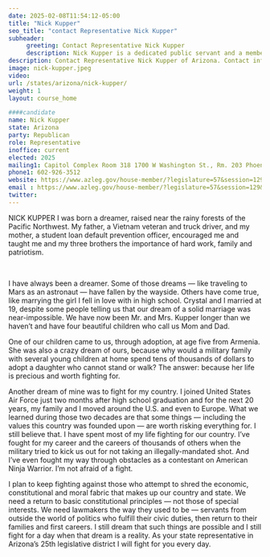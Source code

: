 ```yaml
---
date: 2025-02-08T11:54:12-05:00
title: "Nick Kupper"
seo_title: "contact Representative Nick Kupper"
subheader:
     greeting: Contact Representative Nick Kupper
     description: Nick Kupper is a dedicated public servant and a member of the Arizona House of Representatives, representing District 25. He assumed office on January 13, 2025, and his current term ends on January 11, 2027.
description: Contact Representative Nick Kupper of Arizona. Contact information for Nick Kupper includes email address, phone number, and mailing address.
image: nick-kupper.jpeg
video:
url: /states/arizona/nick-kupper/
weight: 1
layout: course_home

####candidate
name: Nick Kupper
state: Arizona
party: Republican
role: Representative
inoffice: current
elected: 2025
mailing1: Capitol Complex Room 318 1700 W Washington St., Rm. 203 Phoenix, AZ 85007-2890
phone1: 602-926-3512
website: https://www.azleg.gov/house-member/?legislature=57&session=129&legislator=2367/
email : https://www.azleg.gov/house-member/?legislature=57&session=129&legislator=2367/
twitter: 
---
```

NICK KUPPER
I was born a dreamer, raised near the rainy forests of the Pacific Northwest. My father, a Vietnam veteran and truck driver, and my mother, a student loan default prevention officer, encouraged me and taught me and my three brothers the importance of hard work, family and patriotism.

​

I have always been a dreamer. Some of those dreams — like traveling to Mars as an astronaut — have fallen by the wayside. Others have come true, like marrying the girl I fell in love with in high school. Crystal and I married at 19, despite some people telling us that our dream of a solid marriage was near-impossible. We have now been Mr. and Mrs. Kupper longer than we haven’t and have four beautiful children who call us Mom and Dad.


One of our children came to us, through adoption, at age five from Armenia. She was also a crazy dream of ours, because why would a military family with several young children at home spend tens of thousands of dollars to adopt a daughter who cannot stand or walk? The answer: because her life is precious and worth fighting for.


Another dream of mine was to fight for my country. I joined United States Air Force just two months after high school graduation and for the next 20 years, my family and I moved around the U.S. and even to Europe. What we learned during those two decades are that some things — including the values this country was founded upon — are worth risking everything for. I still believe that. I have spent most of my life fighting for our country. I’ve fought for my career and the careers of thousands of others when the military tried to kick us out for not taking an illegally-mandated shot. And I’ve even fought my way through obstacles as a contestant on American Ninja Warrior. I’m not afraid of a fight.


I plan to keep fighting against those who attempt to shred the economic, constitutional and moral fabric that makes up our country and state. We need a return to basic constitutional principles — not those of special interests. We need lawmakers the way they used to be — servants from outside the world of politics who fulfill their civic duties, then return to their families and first careers. I still dream that such things are possible and I still fight for a day when that dream is a reality. As your state representative in Arizona’s 25th legislative district I will fight for you every day.
